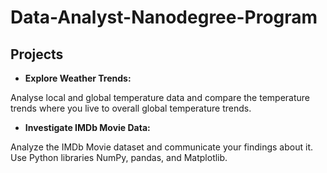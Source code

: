 # Data-Analyst-Nanodegree-Program

## Projects
* **Explore Weather Trends:**

Analyse local and global temperature data and compare the temperature trends where you live to overall global temperature trends.

* **Investigate IMDb Movie Data:**

Analyze the IMDb Movie dataset and communicate your findings about it. Use Python libraries NumPy, pandas, and Matplotlib.
